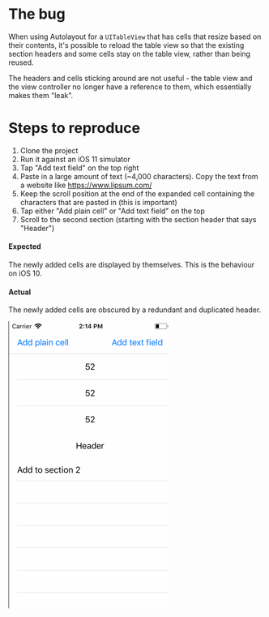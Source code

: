 # The bug
When using Autolayout for a `UITableView` that has cells that resize based on their contents, it's possible to reload the table view so that the existing section headers and some cells stay on the table view, rather than being reused.

The headers and cells sticking around are not useful - the table view and the view controller no longer have a reference to them, which essentially makes them "leak".

# Steps to reproduce
1. Clone the project
2. Run it against an iOS 11 simulator
3. Tap "Add text field" on the top right
4. Paste in a large amount of text (~4,000 characters). Copy the text from a website like https://www.lipsum.com/
5. Keep the scroll position at the end of the expanded cell containing the characters that are pasted in (this is important)
6. Tap either "Add plain cell" or "Add text field" on the top
7. Scroll to the second section (starting with the section header that says "Header")

#### Expected
The newly added cells are displayed by themselves. This is the behaviour on iOS 10.

#### Actual
The newly added cells are obscured by a redundant and duplicated header.

![Buuuug](./recording.gif)
